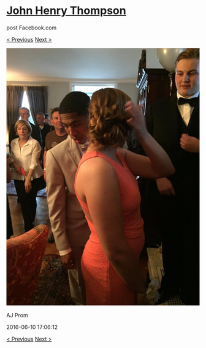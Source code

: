 # [John Henry Thompson](../README.md)
post Facebook.com

[< Previous](2016-06-10-23.md) [Next >](2016-06-10-25.md)

[![](../media/2016-06-10/AJ-Prom-22.jpg)](../README.md)

AJ Prom

2016-06-10 17:06:12

[< Previous](2016-06-10-23.md) [Next >](2016-06-10-25.md)